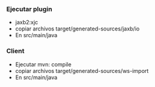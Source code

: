 ### Ejecutar plugin
- jaxb2:xjc
- copiar archivos  target/generated-sources/jaxb/io
- En src/main/java

### Client
- Ejecutar mvn: compile 
- copiar archivos target/generated-sources/ws-import
- En src/main/java